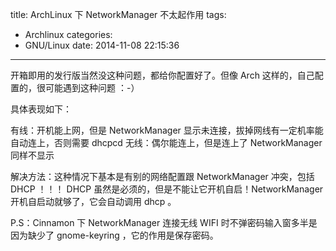title: ArchLinux 下 NetworkManager 不太起作用
tags:
  - Archlinux
categories:
  - GNU/Linux
date: 2014-11-08 22:15:36
---

开箱即用的发行版当然没这种问题，都给你配置好了。但像 Arch 这样的，自己配置的，很可能遇到这种问题 ：-）

具体表现如下：

有线：开机能上网，但是 NetworkManager 显示未连接，拔掉网线有一定机率能自动连上，否则需要 <span class="lang:sh decode:true  crayon-inline">dhcpcd</span>
无线：偶尔能连上，但是连上了 NetworkManager 同样不显示

解决方法：这种情况下基本是有别的网络配置跟 NetworkManager 冲突，包括 DHCP ！！！
DHCP 虽然是必须的，但是不能让它开机自启！NetworkManager 开机自启动就够了，它会自动调用 dhcp 。

P.S：Cinnamon 下 NetworkManager 连接无线 WIFI 时不弹密码输入窗多半是因为缺少了 gnome-keyring ，它的作用是保存密码。